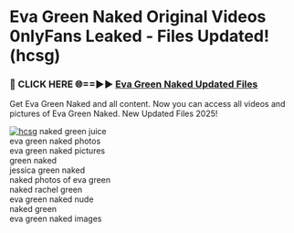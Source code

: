 # Eva Green Naked Original Videos 0nlyFans Leaked - Files Updated! (hcsg)

<h3>🔴 CLICK HERE 🌐==►► <a href="https://tinyurl.com/yckcrads" rel="nofollow">Eva Green Naked Updated Files</a></h3>

Get Eva Green Naked and all content. Now you can access all videos and pictures of Eva Green Naked. New Updated Files 2025!

[![hcsg](https://i.imgur.com/hpKpOFt.gif)](https://tinyurl.com/yckcrads)
naked green juice<br>
eva green naked photos<br>
eva green naked pictures<br>
green naked<br>
jessica green naked<br>
naked photos of eva green<br>
naked rachel green<br>
eva green naked nude<br>
naked green<br>
eva green naked images